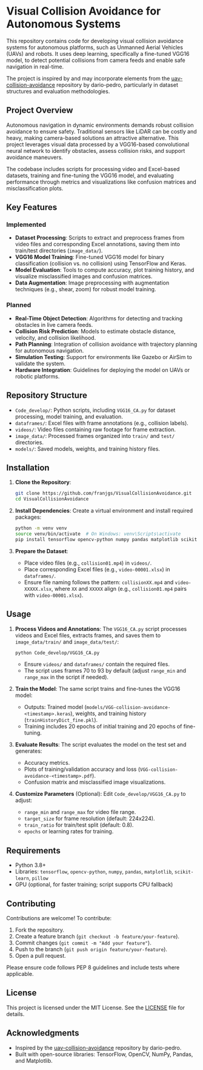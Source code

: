 # Visual Collision Avoidance for Autonomous Systems

This repository contains code for developing visual collision avoidance systems for autonomous platforms, such as Unmanned Aerial Vehicles (UAVs) and robots. It uses deep learning, specifically a fine-tuned VGG16 model, to detect potential collisions from camera feeds and enable safe navigation in real-time.

The project is inspired by and may incorporate elements from the [uav-collision-avoidance](https://github.com/dario-pedro/uav-collision-avoidance) repository by dario-pedro, particularly in dataset structures and evaluation methodologies.

## Project Overview

Autonomous navigation in dynamic environments demands robust collision avoidance to ensure safety. Traditional sensors like LiDAR can be costly and heavy, making camera-based solutions an attractive alternative. This project leverages visual data processed by a VGG16-based convolutional neural network to identify obstacles, assess collision risks, and support avoidance maneuvers.

The codebase includes scripts for processing video and Excel-based datasets, training and fine-tuning the VGG16 model, and evaluating performance through metrics and visualizations like confusion matrices and misclassification plots.

## Key Features

### Implemented
- **Dataset Processing**: Scripts to extract and preprocess frames from video files and corresponding Excel annotations, saving them into train/test directories (`image_data/`).
- **VGG16 Model Training**: Fine-tuned VGG16 model for binary classification (collision vs. no collision) using TensorFlow and Keras.
- **Model Evaluation**: Tools to compute accuracy, plot training history, and visualize misclassified images and confusion matrices.
- **Data Augmentation**: Image preprocessing with augmentation techniques (e.g., shear, zoom) for robust model training.

### Planned
- **Real-Time Object Detection**: Algorithms for detecting and tracking obstacles in live camera feeds.
- **Collision Risk Prediction**: Models to estimate obstacle distance, velocity, and collision likelihood.
- **Path Planning**: Integration of collision avoidance with trajectory planning for autonomous navigation.
- **Simulation Testing**: Support for environments like Gazebo or AirSim to validate the system.
- **Hardware Integration**: Guidelines for deploying the model on UAVs or robotic platforms.

## Repository Structure

- `Code_develop/`: Python scripts, including `VGG16_CA.py` for dataset processing, model training, and evaluation.
- `dataframes/`: Excel files with frame annotations (e.g., collision labels).
- `videos/`: Video files containing raw footage for frame extraction.
- `image_data/`: Processed frames organized into `train/` and `test/` directories.
- `models/`: Saved models, weights, and training history files.

## Installation

1. **Clone the Repository**:
   ```bash
   git clone https://github.com/franjgs/VisualCollisionAvoidance.git
   cd VisualCollisionAvoidance
   ```

2. **Install Dependencies**:
   Create a virtual environment and install required packages:
   ```bash
   python -m venv venv
   source venv/bin/activate  # On Windows: venv\Scripts\activate
   pip install tensorflow opencv-python numpy pandas matplotlib scikit-learn pillow
   ```

3. **Prepare the Dataset**:
   - Place video files (e.g., `collision01.mp4`) in `videos/`.
   - Place corresponding Excel files (e.g., `video-00001.xlsx`) in `dataframes/`.
   - Ensure file naming follows the pattern: `collisionXX.mp4` and `video-XXXXX.xlsx`, where `XX` and `XXXXX` align (e.g., `collision01.mp4` pairs with `video-00001.xlsx`).

## Usage

1. **Process Videos and Annotations**:
   The `VGG16_CA.py` script processes videos and Excel files, extracts frames, and saves them to `image_data/train/` and `image_data/test/`:
   ```bash
   python Code_develop/VGG16_CA.py
   ```
   - Ensure `videos/` and `dataframes/` contain the required files.
   - The script uses frames 70 to 93 by default (adjust `range_min` and `range_max` in the script if needed).

2. **Train the Model**:
   The same script trains and fine-tunes the VGG16 model:
   - Outputs: Trained model (`models/VGG-collision-avoidance-<timestamp>.keras`), weights, and training history (`trainHistoryDict_fine.pkl`).
   - Training includes 20 epochs of initial training and 20 epochs of fine-tuning.

3. **Evaluate Results**:
   The script evaluates the model on the test set and generates:
   - Accuracy metrics.
   - Plots of training/validation accuracy and loss (`VGG-collision-avoidance-<timestamp>.pdf`).
   - Confusion matrix and misclassified image visualizations.

4. **Customize Parameters** (Optional):
   Edit `Code_develop/VGG16_CA.py` to adjust:
   - `range_min` and `range_max` for video file range.
   - `target_size` for frame resolution (default: 224x224).
   - `train_ratio` for train/test split (default: 0.8).
   - `epochs` or learning rates for training.

## Requirements

- Python 3.8+
- Libraries: `tensorflow`, `opencv-python`, `numpy`, `pandas`, `matplotlib`, `scikit-learn`, `pillow`
- GPU (optional, for faster training; script supports CPU fallback)

## Contributing

Contributions are welcome! To contribute:
1. Fork the repository.
2. Create a feature branch (`git checkout -b feature/your-feature`).
3. Commit changes (`git commit -m "Add your feature"`).
4. Push to the branch (`git push origin feature/your-feature`).
5. Open a pull request.

Please ensure code follows PEP 8 guidelines and include tests where applicable.

## License

This project is licensed under the MIT License. See the [LICENSE](LICENSE) file for details.

## Acknowledgments

- Inspired by the [uav-collision-avoidance](https://github.com/dario-pedro/uav-collision-avoidance) repository by dario-pedro.
- Built with open-source libraries: TensorFlow, OpenCV, NumPy, Pandas, and Matplotlib.